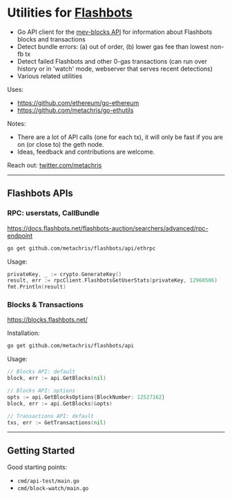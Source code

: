 # Utilities for [Flashbots](https://github.com/flashbots/pm)

* Go API client for the [mev-blocks API](https://blocks.flashbots.net/) for information about Flashbots blocks and transactions
* Detect bundle errors: (a) out of order, (b) lower gas fee than lowest non-fb tx
* Detect failed Flashbots and other 0-gas transactions (can run over history or in 'watch' mode, webserver that serves recent detections)
* Various related utilities

Uses:

* https://github.com/ethereum/go-ethereum
* https://github.com/metachris/go-ethutils

Notes:

* There are a lot of API calls (one for each tx), it will only be fast if you are on (or close to) the geth node.
* Ideas, feedback and contributions are welcome.

Reach out: [twitter.com/metachris](https://twitter.com/metachris)

---

## Flashbots APIs

### RPC: userstats, CallBundle

https://docs.flashbots.net/flashbots-auction/searchers/advanced/rpc-endpoint

```bash
go get github.com/metachris/flashbots/api/ethrpc
```

Usage:

```go
privateKey, _ := crypto.GenerateKey()
result, err := rpcClient.FlashbotsGetUserStats(privateKey, 12960506)
fmt.Println(result)
```


### Blocks & Transactions 

https://blocks.flashbots.net/

Installation:

```bash
go get github.com/metachris/flashbots/api
```

Usage:

```go
// Blocks API: default
block, err := api.GetBlocks(nil)

// Blocks API: options
opts := api.GetBlocksOptions{BlockNumber: 12527162}
block, err := api.GetBlocks(&opts)

// Transactions API: default
txs, err := GetTransactions(nil)
```

---

## Getting Started

Good starting points:
* `cmd/api-test/main.go`
* `cmd/block-watch/main.go`
